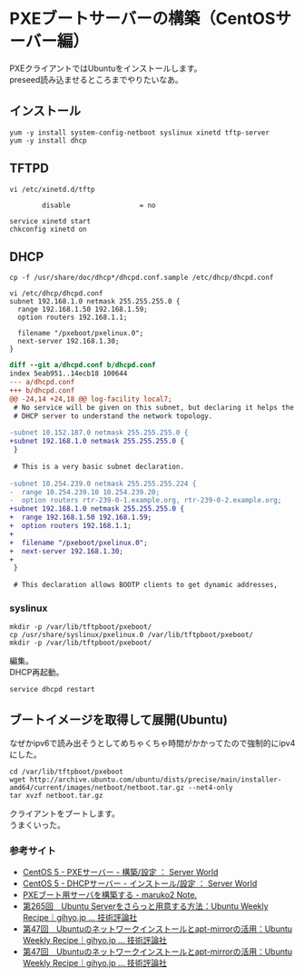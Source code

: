 # PXEブートサーバーの構築（CentOSサーバー編）

PXEクライアントではUbuntuをインストールします。  
preseed読み込ませるところまでやりたいなあ。

## インストール

```
yum -y install system-config-netboot syslinux xinetd tftp-server 
yum -y install dhcp
```

## TFTPD

```
vi /etc/xinetd.d/tftp 

        disable                 = no

service xinetd start
chkconfig xinetd on 

```

## DHCP

```
cp -f /usr/share/doc/dhcp*/dhcpd.conf.sample /etc/dhcp/dhcpd.conf
```

```
vi /etc/dhcp/dhcpd.conf
subnet 192.168.1.0 netmask 255.255.255.0 {
  range 192.168.1.50 192.168.1.59;
  option routers 192.168.1.1;

  filename "/pxeboot/pxelinux.0";
  next-server 192.168.1.30;
}
```


```diff
diff --git a/dhcpd.conf b/dhcpd.conf
index 5eab951..14ecb18 100644
--- a/dhcpd.conf
+++ b/dhcpd.conf
@@ -24,14 +24,18 @@ log-facility local7;
 # No service will be given on this subnet, but declaring it helps the 
 # DHCP server to understand the network topology.
 
-subnet 10.152.187.0 netmask 255.255.255.0 {
+subnet 192.168.1.0 netmask 255.255.255.0 {
 }
 
 # This is a very basic subnet declaration.
 
-subnet 10.254.239.0 netmask 255.255.255.224 {
-  range 10.254.239.10 10.254.239.20;
-  option routers rtr-239-0-1.example.org, rtr-239-0-2.example.org;
+subnet 192.168.1.0 netmask 255.255.255.0 {
+  range 192.168.1.50 192.168.1.59;
+  option routers 192.168.1.1;
+
+  filename "/pxeboot/pxelinux.0";
+  next-server 192.168.1.30;
+
 }
 
 # This declaration allows BOOTP clients to get dynamic addresses,

```

### syslinux

```
mkdir -p /var/lib/tftpboot/pxeboot/
cp /usr/share/syslinux/pxelinux.0 /var/lib/tftpboot/pxeboot/
mkdir -p /var/lib/tftpboot/pxeboot/
```

編集。  
DHCP再起動。

```
service dhcpd restart
```

## ブートイメージを取得して展開(Ubuntu)

なぜかipv6で読み出そうとしてめちゃくちゃ時間がかかってたので強制的にipv4にした。

```
cd /var/lib/tftpboot/pxeboot
wget http://archive.ubuntu.com/ubuntu/dists/precise/main/installer-amd64/current/images/netboot/netboot.tar.gz --net4-only
tar xvzf netboot.tar.gz
```

クライアントをブートします。  
うまくいった。

### 参考サイト

- [CentOS 5 - PXEサーバー - 構築/設定 ： Server World](http://www.server-world.info/query?os=CentOS_5&p=pxe)
- [CentOS 5 - DHCPサーバー - インストール/設定 ： Server World](http://www.server-world.info/query?os=CentOS_5&p=dhcp)
- [PXEブート用サーバを構築する - maruko2 Note.](http://www.maruko2.com/mw/PXE%E3%83%96%E3%83%BC%E3%83%88%E7%94%A8%E3%82%B5%E3%83%BC%E3%83%90%E3%82%92%E6%A7%8B%E7%AF%89%E3%81%99%E3%82%8B)
- [第265回　Ubuntu Serverをさらっと用意する方法：Ubuntu Weekly Recipe｜gihyo.jp … 技術評論社](http://gihyo.jp/admin/serial/01/ubuntu-recipe/0265)
- [第47回　Ubuntuのネットワークインストールとapt-mirrorの活用：Ubuntu Weekly Recipe｜gihyo.jp … 技術評論社](http://gihyo.jp/admin/serial/01/ubuntu-recipe/0047)
- [第47回　Ubuntuのネットワークインストールとapt-mirrorの活用：Ubuntu Weekly Recipe｜gihyo.jp … 技術評論社](http://gihyo.jp/admin/serial/01/ubuntu-recipe/0047?page=2)

